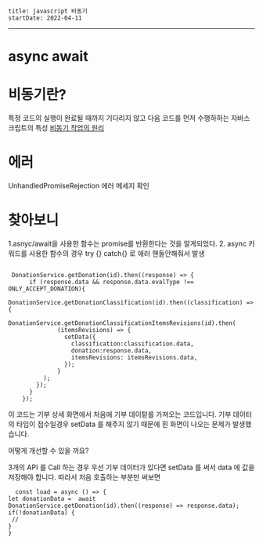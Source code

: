 ```
title: javascript 비동기
startDate: 2022-04-11
```
--- 


# async  await


# 비동기란?
특정 코드의 실행이 완료될 때까지 기다리지 않고 다음 코드를 먼저 수행하하는 자바스크립트의 특성
[비동기 작업의 원리](https://it-eldorado.tistory.com/86)

# 에러
UnhandledPromiseRejection
에러 메세지 확인
# 찾아보니
1.asnyc/await을 사용한 함수는 promise를 반환한다는 것을 알게되었다.
2.  async 키워드를 사용한 함수의 경우
    try {} catch{} 로 애러 핸들안해줘서 발생

```

 DonationService.getDonation(id).then((response) => {
      if (response.data && response.data.evalType !== ONLY_ACCEPT_DONATION){
        DonationService.getDonationClassification(id).then((classification) => {
          DonationService.getDonationClassificationItemsRevisions(id).then(
              (itemsRevisions) => {
                setData({
                  classification:classification.data,
                  donation:response.data,
                  itemsRevisions: itemsRevisions.data,
                });
              }
          );
        });
      }
    });

```

이 코드는 기부 상세 화면에서 처음에 기부 데이텉를 가져오는 코드입니다.
기부 데이터의 타입이 접수일경우 setData 를 해주지 않기 때문에 흰 화면이 나오는 문제가 발생했습니다.

어떻게 개선할 수 있을 까요?

3개의 API 를 Call 하는 경우 
우선 기부 데이터가 있다면 setData 를 써서 data 에 값을 저장해야 합니다. 따라서 
처음 호출하는 부분만 써보면

```
  const load = async () => {
let donationData =  await DonationService.getDonation(id).then((response) => response.data);
if(!donationData) {
 //
}
}
```
